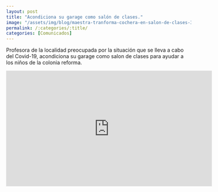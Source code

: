 ```yaml
---
layout: post
title: "Acondiciona su garage como salón de clases."
image: "/assets/img/blog/maestra-tranforma-cochera-en-salon-de-clases-3.jpeg"
permalink: /:categories/:title/
categories: [Comunicados]
---
```


Profesora de la localidad preocupada por la situación que se lleva a cabo del Covid-19, acondiciona su garage como salon de clases para ayudar a los niños de la colonia reforma.





<div class="embed-responsive embed-responsive-16by9">

<iframe src="https://www.facebook.com/plugins/video.php?href=https%3A%2F%2Fwww.facebook.com%2Fcnrnoticias%2Fvideos%2F239594177473166%2F&show_text=0&width=560" width="560" height="315" style="border:none;overflow:hidden" scrolling="no" frameborder="0" allowTransparency="true" allowFullScreen="true"></iframe>